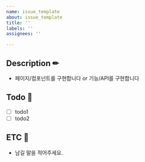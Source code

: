 ```yaml
---
name: issue_template
about: issue_template
title: ''
labels: ''
assignees: ''

---
```


## Description ✏

- 페이지/컴포넌트를 구현합니다 or 기능/API를 구현합니다

## Todo 📝

- [ ] todo1
- [ ] todo2

## ETC 📌

- 남길 말을 적어주세요.
